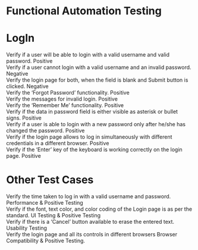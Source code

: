 # Functional Automation Testing 

# LogIn<br />
Verify if a user will be able to login with a valid username and valid password.	Positive<br />
Verify if a user cannot login with a valid username and an invalid password.	Negative<br />
Verify the login page for both, when the field is blank and Submit button is clicked.	Negative<br />
Verify the ‘Forgot Password’ functionality.	Positive<br />
Verify the messages for invalid login.	Positive<br />
Verify the ‘Remember Me’ functionality.	Positive<br />
Verify if the data in password field is either visible as asterisk or bullet signs.	Positive<br />
Verify if a user is able to login with a new password only after he/she has changed the password.	Positive<br />
Verify if the login page allows to log in simultaneously with different credentials in a different browser.	Positive<br />
Verify if the ‘Enter’ key of the keyboard is working correctly on the login page.	Positive<br />
# Other Test Cases<br />
Verify the time taken to log in with a valid username and password.	Performance & Positive Testing<br />
Verify if the font, text color, and color coding of the Login page is as per the standard.	UI Testing & Positive Testing<br />
Verify if there is a ‘Cancel’ button available to erase the entered text.	Usability Testing<br />
Verify the login page and all its controls in different browsers	Browser Compatibility & Positive Testing.<br />
